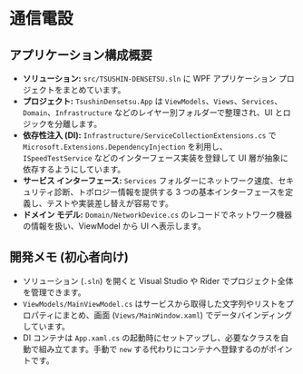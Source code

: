 # 通信電設

## アプリケーション構成概要
- **ソリューション:** `src/TSUSHIN-DENSETSU.sln` に WPF アプリケーション プロジェクトをまとめています。
- **プロジェクト:** `TsushinDensetsu.App` は `ViewModels`、`Views`、`Services`、`Domain`、`Infrastructure` などのレイヤー別フォルダーで整理され、UI とロジックを分離します。
- **依存性注入 (DI):** `Infrastructure/ServiceCollectionExtensions.cs` で `Microsoft.Extensions.DependencyInjection` を利用し、`ISpeedTestService` などのインターフェース実装を登録して UI 層が抽象に依存するようにしています。
- **サービス インターフェース:** `Services` フォルダーにネットワーク速度、セキュリティ診断、トポロジー情報を提供する 3 つの基本インターフェースを定義し、テストや実装差し替えが容易です。
- **ドメイン モデル:** `Domain/NetworkDevice.cs` のレコードでネットワーク機器の情報を扱い、ViewModel から UI へ表示します。

## 開発メモ (初心者向け)
- ソリューション (`.sln`) を開くと Visual Studio や Rider でプロジェクト全体を管理できます。
- `ViewModels/MainViewModel.cs` はサービスから取得した文字列やリストをプロパティにまとめ、画面 (`Views/MainWindow.xaml`) でデータバインディングしています。
- DI コンテナは `App.xaml.cs` の起動時にセットアップし、必要なクラスを自動で組み立てます。手動で `new` する代わりにコンテナへ登録するのがポイントです。
